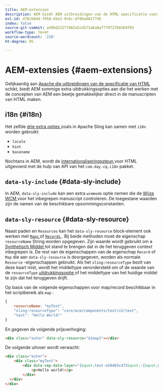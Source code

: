 ```yaml
---
title: AEM-extensies
description: AEM biedt AEM uitbreidingen van de HTML-specificatie voor uw gemak als ontwikkelaar.
exl-id: d78cb84d-f958-45e2-9c6c-df86a68277d5
index: false
source-git-commit: a496d23277902a5cd573a6a8af770f27b0269f05
workflow-type: tm+mt
source-wordcount: '228'
ht-degree: 0%

---
```



# AEM-extensies {#aem-extensions}

Gelijkaardig aan [ Apache die uitbreidingen van de specificatie van HTML ](https://sling.apache.org/documentation/bundles/scripting/scripting-htl.html#extensions-of-the-htl-specification-1) schikt, biedt AEM sommige extra uitdrukkingsopties aan die het werken met de concepten van AEM een beetje gemakkelijker direct in de manuscripten van HTML maken.

## i18n {#i18n}

Het zelfde [ drie extra opties ](https://sling.apache.org/documentation/bundles/scripting/scripting-htl.html#i18n) zoals in Apache Sling kan samen met `i18n` worden gebruikt:

* `locale`
* `hint`
* `basename`

Nochtans in AEM, wordt de [ internationaliseringssteun ](https://experienceleague.adobe.com/en/docs/experience-manager-65/content/implementing/developing/components/internationalization/i18n-dev) voor HTML uitgevoerd met de hulp van API van het `com.day.cq.i18n` pakket.

## `data-sly-include` {#data-sly-include}

In AEM, `data-sly-include` kan een extra `wcmmode` optie nemen die de [ Wijze WCM ](https://developer.adobe.com/experience-manager/reference-materials/cloud-service/javadoc/com/day/cq/wcm/api/WCMMode.html) voor het inbegrepen manuscript controleren. De toegestane waarden zijn de namen van de beschikbare opsommingsconstanten.

## `data-sly-resource` {#data-sly-resource}

Naast paden en `Resources` kan het `data-sly-resource` block-element ook werken met [`Maps` ](https://docs.oracle.com/en/java/javase/11/docs/api/java.base/java/util/Map.html) of [`Records` ](https://github.com/apache/sling-org-apache-sling-scripting-sightly-runtime/blob/master/src/main/java/org/apache/sling/scripting/sightly/Record.java) . Bij beide methoden moet de eigenschap `resourceName` String worden opgegeven. Zijn waarde wordt gebruikt om a [ Synthetisch Middel ](https://www.javadoc.io/doc/org.apache.sling/org.apache.sling.api/latest/org/apache/sling/api/resource/SyntheticResource.html) tot stand te brengen dat in de het teruggeven context inbegrepen is. De rest van de eigenschappen van de eigenschap `Record` of `Map` die aan `data-sly-resource` is doorgegeven, worden als normale `Resource` -eigenschappen gebruikt. Als het `sling:resourceType` bezit van deze kaart mist, wordt het middeltype verondersteld om of de waarde van de `resourceType` [ uitdrukkingsoptie ](https://github.com/adobe/htl-spec/blob/1.4/SPECIFICATION.md#229-resource) of het middeltype van het huidige middel te zijn dat het teruggeven drijft.

Op basis van de volgende eigenschappen voor map/record beschikbaar in het scriptbereik als `map` :

```javascript
{
    resourceName: "myText",
    "sling:resourceType": "core/wcm/components/text/v2/text",
    "text": "Hello World!"
}
```

En gegeven de volgende prijsverhoging:

```html
<div class="outer" data-sly-resource="${map}"></div>
```

De volgende uitvoer wordt verwacht:

```html
<div class="outer">
    <div class="myText">
        <div data-cmp-data-layer="{&quot;text-e58d65c472&quot;:{&quot;@type&quot;:&quot;core/wcm/components/text/v2/text&quot;,&quot;xdm:text&quot;:&quot;<p>Hello world!</p>&quot;}}" id="text-e58d65c472" class="cmp-text">
            <p>Hello world!</p>
        </div>
  </div>
</div>
```
